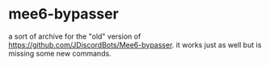# mee6-bypasser
a sort of archive for the "old" version of https://github.com/JDiscordBots/Mee6-bypasser. it works just as well but is missing some new commands.
